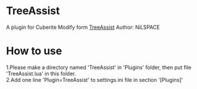 # TreeAssist
A plugin for Cuberite 
Modify form [TreeAssist](https://github.com/NiLSPACE/TreeAssist) Author: NiLSPACE 

# How to use
1.Please make a directory named 'TreeAssist' in 'Plugins' folder, then put file 'TreeAssist.lua' in this folder.  
2.Add one line 'Plugin=TreeAssist' to settings.ini file in section '[Plugins]'  

